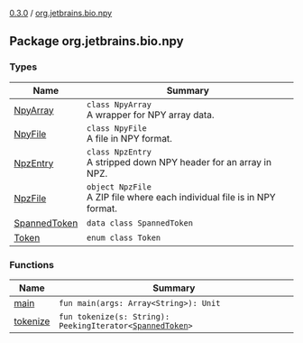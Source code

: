 [0.3.0](../index.md) / [org.jetbrains.bio.npy](.)

## Package org.jetbrains.bio.npy

### Types

| Name | Summary |
|---|---|
| [NpyArray](-npy-array/index.md) | `class NpyArray`<br>A wrapper for NPY array data. |
| [NpyFile](-npy-file/index.md) | `class NpyFile`<br>A file in NPY format. |
| [NpzEntry](-npz-entry/index.md) | `class NpzEntry`<br>A stripped down NPY header for an array in NPZ. |
| [NpzFile](-npz-file/index.md) | `object NpzFile`<br>A ZIP file where each individual file is in NPY format. |
| [SpannedToken](-spanned-token/index.md) | `data class SpannedToken` |
| [Token](-token/index.md) | `enum class Token` |

### Functions

| Name | Summary |
|---|---|
| [main](main.md) | `fun main(args: Array<String>): Unit` |
| [tokenize](tokenize.md) | `fun tokenize(s: String): PeekingIterator<`[`SpannedToken`](-spanned-token/index.md)`>` |
